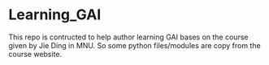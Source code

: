 # Learning_GAI

This repo is contructed to help author learning GAI bases on the course given by Jie Ding in MNU. So some python files/modules are copy from the 
course website.
